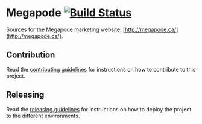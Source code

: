# Megapode [![Build Status](https://travis-ci.org/jansensan/megapode-website.svg?branch=master)](https://travis-ci.org/jansensan/megapode-website)

Sources for the Megapode marketing website: [http://megapode.ca/](http://megapode.ca/).


## Contribution

Read the [contributing guidelines](CONTRIBUTING.md) for instructions on how to contribute to this project.


## Releasing

Read the [releasing guidelines](RELEASING.md) for instructions on how to deploy the project to the different environments.
